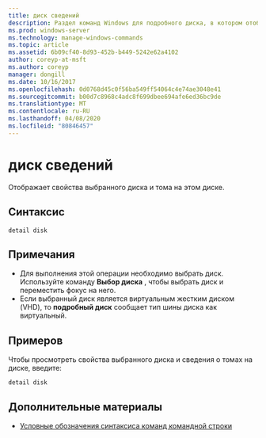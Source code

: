 ```yaml
---
title: диск сведений
description: Раздел команд Windows для подробного диска, в котором отображаются свойства выбранного диска и тома на этом диске.
ms.prod: windows-server
ms.technology: manage-windows-commands
ms.topic: article
ms.assetid: 6b09cf40-8d93-452b-b449-5242e62a4102
author: coreyp-at-msft
ms.author: coreyp
manager: dongill
ms.date: 10/16/2017
ms.openlocfilehash: 0d0768d45c0f56ba549ff54064c4e74ae3048e41
ms.sourcegitcommit: b00d7c8968c4adc8f699dbee694afe6ed36bc9de
ms.translationtype: MT
ms.contentlocale: ru-RU
ms.lasthandoff: 04/08/2020
ms.locfileid: "80846457"
---
```

# <a name="detail-disk"></a>диск сведений

Отображает свойства выбранного диска и тома на этом диске.

## <a name="syntax"></a>Синтаксис

```
detail disk
```

## <a name="remarks"></a>Примечания

-   Для выполнения этой операции необходимо выбрать диск. Используйте команду **Выбор диска** , чтобы выбрать диск и переместить фокус на него.
-   Если выбранный диск является виртуальным жестким диском (VHD), то **подробный диск** сообщает тип шины диска как виртуальный.

## <a name="examples"></a><a name=BKMK_examples></a>Примеров

Чтобы просмотреть свойства выбранного диска и сведения о томах на диске, введите:
```
detail disk
```

## <a name="additional-references"></a>Дополнительные материалы

- [Условные обозначения синтаксиса команд командной строки](command-line-syntax-key.md)

